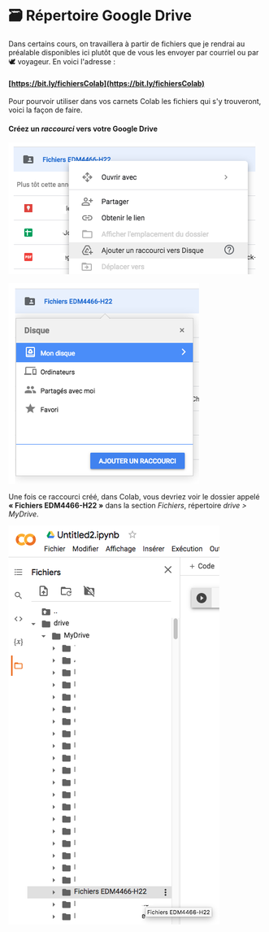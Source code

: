 # 🗃 Répertoire Google Drive

Dans certains cours, on travaillera à partir de fichiers que je rendrai au préalable disponibles ici plutôt que de vous les envoyer par courriel ou par 🕊️ voyageur. En voici l'adresse :

#### [https://bit.ly/fichiersColab](https://bit.ly/fichiersColab)

Pour pourvoir utiliser dans vos carnets Colab les fichiers qui s'y trouveront, voici la façon de faire.

#### Créez un _raccourci_ vers votre Google Drive

![](../.gitbook/assets/drive1.png)

![](../.gitbook/assets/drive2.png)

Une fois ce raccourci créé, dans Colab, vous devriez voir le dossier appelé **« Fichiers EDM4466-H22 »** dans la section _Fichiers_, répertoire _drive > MyDrive_.

![](../.gitbook/assets/drive3.png)
